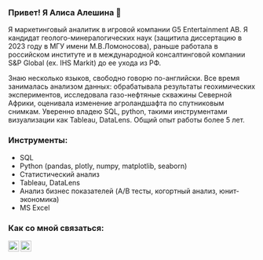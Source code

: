 ### Привет! Я Алиса Алешина 👋

Я маркетинговый аналитик в игровой компании G5 Entertainment AB.
Я кандидат геолого-минералогических наук (защитила диссертацию в 2023 году в МГУ имени М.В.Ломоносова), раньше работала в российском институте и в международной консалтинговой компании S&P Global (ex. IHS Markit) до ее ухода из РФ. 

Знаю несколько языков, свободно говорю по-английски. Все время занималась анализом данных: обрабатывала результаты геохимических экспериментов, исследовала газо-нефтяные скважины Северной Африки, оценивала изменение агроландшафта по спутниковым снимкам. Уверенно владею SQL, python, такими инструментами визуализации как Tableau, DataLens. Общий опыт работы более 5 лет. 

### Инструменты:
* SQL
* Python (pandas, plotly, numpy, matplotlib, seaborn)
* Статистический анализ
* Tableau, DataLens
* Анализ бизнес показателей (A/B тесты, когортный анализ, юнит-экономика)
* MS Excel

### Как со мной связаться:
<p><a href="https://www.linkedin.com/in/alisromanna/"><img align="left" alt="alisromanna | LinkedIn" width="22px" src="https://cdn.jsdelivr.net/npm/simple-icons@v3/icons/linkedin.svg" /></p>
<p><a href="https://t.me/alisromanna"><img align="left" alt="alisromanna | Telegram" width="22px" src="https://cdn.jsdelivr.net/npm/simple-icons@3.13.0/icons/telegram.svg" /></p>
